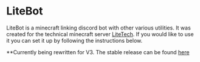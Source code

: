 # LiteBot
LiteBot is a minecraft linking discord bot with other various utilities. It was created for the technical minecraft server [LiteTech](http://discord.litetech.cf). If you would like to use it you can set it up by following the instructions below.

**Currently being rewritten for V3. The stable release can be found [here](https://github.com/iDarkLightning/LiteBot)
    
